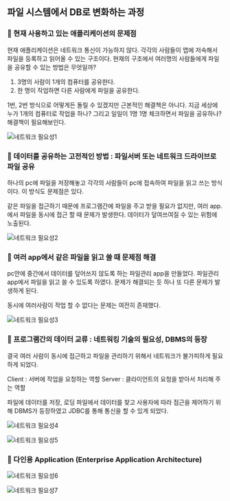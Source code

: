## 파일 시스템에서 DB로 변화하는 과정

### 📌 현재 사용하고 있는 애플리케이션의 문제점

현재 애플리케이션은 네트워크 통신이 가능하지 않다. 각각의 사람들이 앱에 저속해서 파일을 등록하고 읽어올 수 있는 구조이다. 현재의 구조에서 여러명의 사람들에게 파일을 공유할 수 있는 방법은 무엇일까?

1. 3명의 사람이 1개의 컴퓨터를 공유한다.
2. 한 명이 작업하면 다른 사람에게 파일을 공유한다.

1번, 2번 방식으로 어떻게든 돌릴 수 있겠지만 근본적인 해결책은 아니다.
지금 세상에 누가 1개의 컴퓨터로 작업을 하나? 그리고 일일이 1명 1명 체크하면서 파일을 공유하나? 해결책이 필요해보인다.

![네트워크 필요성1](https://user-images.githubusercontent.com/86590036/134645588-9681f8c4-e5f4-4b7e-b2e6-d6ad33c9b46e.jpg)

### 📌 데이터를 공유하는 고전적인 방법 : 파일서버 또는 네트워크 드라이브로 파일 공유

하나의 pc에 파일을 저장해놓고 각각의 사람들이 pc에 접속하여 파일을 읽고 쓰는 방식이다. 이 방식도 문제점은 있다.

같은 파일을 접근하기 때문에 프로그램간에 파일을 주고 받을 필요가 없지만, 여러 app.에서 파일을 동시에 접근 할 때 문제가 발생한다. 데이터가 덮여쓰여질 수 있는 위험에 노출된다.

![네트워크 필요성2](https://user-images.githubusercontent.com/86590036/134645673-e39284fc-c004-4e37-ada2-fe48b8b432fa.jpg)

### 📌 여러 app에서 같은 파일을 읽고 쓸 때 문제점 해결

pc안에 중간에서 데이터를 덮어쓰지 않도록 하는 파일관리 app을 만들었다. 파일관리 app에서 파일을 읽고 쓸 수 있도록 하였다. 문제가 해결되는 듯 하나 또 다른 문제가 발생하게 된다.

동시에 여러사람이 작업 할 수 없다는 문제는 여전히 존재했다.

![네트워크 필요성3](https://user-images.githubusercontent.com/86590036/134645691-44e61f6d-12ba-4d85-88c4-360b081fb421.jpg)

### 📌 프로그램간의 데이터 교류 : 네트워킹 기술의 필요성, DBMS의 등장

결국 여러 사람이 동시에 접근하고 파일을 관리하기 위해서 네트워크가 불가피하게 필요하게 되었다.

Client : 서버에 작업을 요청하는 역할
Server : 클라이언트의 요청을 받아서 처리해 주는 역할

파일에 데이터를 저장, 로딩 파일에서 데이터를 찾고 사용자에 따라 접근을 제어하기 위해 DBMS가 등장하였고 JDBC를 통해 통신을 할 수 있게 되었다.

![네트워크 필요성4](https://user-images.githubusercontent.com/86590036/134645707-0138c82d-0bb5-4fd9-96dd-f819541dbfe0.jpg)

![네트워크 필요성5](https://user-images.githubusercontent.com/86590036/134645727-498c5e52-f040-4fd4-b3c3-62605e9fdd7d.jpg)

### 📌 다인용 Application (Enterprise Application Architecture)

![네트워크 필요성6](https://user-images.githubusercontent.com/86590036/134645748-0006925a-41da-4601-baa0-c6d56de69845.jpg)

![네트워크 필요성7](https://user-images.githubusercontent.com/86590036/134645771-1891eb77-c23a-4d00-b769-0f14061c2f64.jpg)
